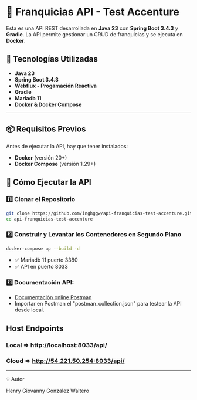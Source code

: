 # 📌 Franquicias API - Test Accenture

Esta es una API REST desarrollada en **Java 23** con **Spring Boot 3.4.3** y **Gradle**.
La API permite gestionar un CRUD de franquicias y se ejecuta en **Docker**.

## 🚀 Tecnologías Utilizadas
- **Java 23**
- **Spring Boot 3.4.3**
- **Webflux - Progamación Reactiva**
- **Gradle**
- **Mariadb 11**
- **Docker & Docker Compose**

---

## **📦 Requisitos Previos**
Antes de ejecutar la API, hay que tener instalados:
- **Docker** (versión 20+)
- **Docker Compose** (versión 1.29+)

## 🚀 Cómo Ejecutar la API

### 1️⃣ Clonar el Repositorio
```bash
git clone https://github.com/inghggw/api-franquicias-test-accenture.git
cd api-franquicias-test-accenture
```

### 2️⃣ Construir y Levantar los Contenedores en Segundo Plano
```bash
docker-compose up --build -d
```

- ✅ Mariadb 11 puerto 3380
- ✅ API en puerto 8033

### 3️⃣ Documentación API:
* [Documentación online Postman](https://documenter.getpostman.com/view/1506313/2sAYdcrCYE)
* Importar en Postman el "postman_collection.json" para testear la API desde local.

## Host Endpoints

### Local => http://localhost:8033/api/
### Cloud => http://54.221.50.254:8033/api/

---

💡 Autor

Henry Giovanny Gonzalez Waltero
